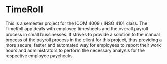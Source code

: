 # TimeRoll

This is a semester project for the ICOM 4009 / INSO 4101 class. The TimeRoll app deals with employee timesheets and the overall payroll process in small bussinesses. It strives to provide a solution to the manual process of the payroll process in the client for this project, thus providing a more secure, faster and automated way for employees to report their work hours and administrators to perform the necessary analysis for the respective employee paychecks.



